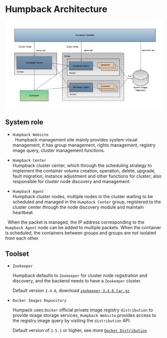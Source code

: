 # Humpback Architecture

![Architecture diagram](./_media/humpback-arch.png)

## System role

- `Humpback Website`  
   Humpback management site mainly provides system visual management, it has group management, rights management, registry image query, cluster management functions.

- `Humpback Center`  
   Humpback cluster center, which through the scheduling strategy to implement the container volume creation, operation, delete, upgrade, fault migration, instance adjustment and other functions for cluster; also responsible for cluster node discovery and management.  

- `Humpback Agent`   
   Humpback cluster nodes, multiple nodes in the cluster waiting to be scheduled and managed in the `Humpback Center` group, registered to the cluster center through the node discovery module and maintain heartbeat.    
   
   When the packet is managed, the IP address corresponding to the `Humpback Agent` node can be added to multiple packets. When the container is scheduled, the containers between groups and groups are not isolated from each other.

## Toolset  
   
- `Zookeeper`   

   Humpback defaults to `Zookeeper` for cluster node registration and discovery, and the backend needs to have a `Zookeeper` cluster.   
   
   Default version `3.4.6`, download <a href="http://apache.org/dist/zookeeper/zookeeper-3.4.6/zookeeper-3.4.6.tar.gz">`zookeeper-3.4.6.tar.gz`</a>
   
- `Docker Images Repository`   
 
  Humpack uses `Docker` official private image registry `distribution` to provide image storage services, `Humpback Website` provides access to the registry image query by visiting the `distribution` API.   
      
  Default version of `2.5.1` or higher, see more <a href="https://github.com/docker/distribution/blob/master/README.md">`Docker Distribution`</a>
